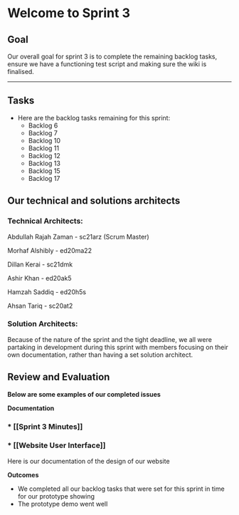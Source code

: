 # Welcome to Sprint 3

## Goal
Our overall goal for sprint 3 is to complete the remaining backlog tasks, ensure we have a functioning test script and making sure the wiki is finalised.
***

## Tasks

* Here are the backlog tasks remaining for this sprint:
  * Backlog 6
  * Backlog 7
  * Backlog 10
  * Backlog 11
  * Backlog 12
  * Backlog 13
  * Backlog 15
  * Backlog 17


## Our technical and solutions architects 

### Technical Architects:

Abdullah Rajah Zaman - sc21arz (Scrum Master)

Morhaf Alshibly - ed20ma22

Dillan Kerai - sc21dmk

Ashir Khan - ed20ak5

Hamzah Saddiq - ed20h5s 

Ahsan Tariq - sc20at2

### Solution Architects:

Because of the nature of the sprint and the tight deadline, we all were partaking in development during this sprint with members focusing on their own documentation, rather than having a set solution architect.


## Review and Evaluation

**Below are some examples of our completed issues**

**Documentation** 

### * [[Sprint 3 Minutes]]

### * [[Website User Interface]]
Here is our documentation of the design of our website

**Outcomes**

* We completed all our backlog tasks that were set for this sprint in time for our prototype showing
* The prototype demo went well 
